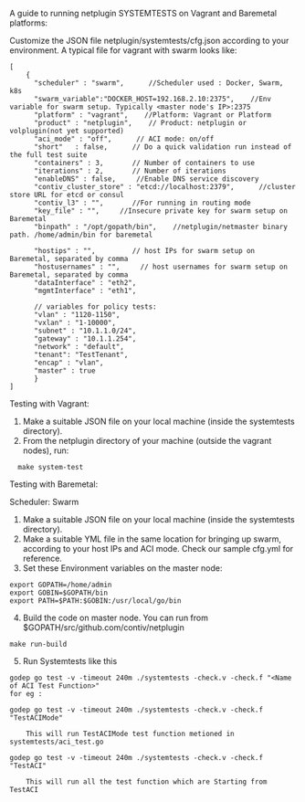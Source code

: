 A guide to running netplugin SYSTEMTESTS on Vagrant and Baremetal platforms:

Customize the JSON file netplugin/systemtests/cfg.json according to your environment. A typical file for vagrant with swarm looks like:
```
[
    {
      "scheduler" : "swarm",      //Scheduler used : Docker, Swarm, k8s
      "swarm_variable":"DOCKER_HOST=192.168.2.10:2375",    //Env variable for swarm setup. Typically <master node's IP>:2375
      "platform" : "vagrant",    //Platform: Vagrant or Platform
      "product" : "netplugin",    // Product: netplugin or volplugin(not yet supported)
      "aci_mode" : "off",      // ACI mode: on/off
      "short"   : false,      // Do a quick validation run instead of the full test suite
      "containers" : 3,       // Number of containers to use
      "iterations" : 2,       // Number of iterations
      "enableDNS" : false,     //Enable DNS service discovery
      "contiv_cluster_store" : "etcd://localhost:2379",      //cluster store URL for etcd or consul
      "contiv_l3" : "",       //For running in routing mode
      "key_file" : "",     //Insecure private key for swarm setup on Baremetal
      "binpath" : "/opt/gopath/bin",    //netplugin/netmaster binary path. /home/admin/bin for baremetal

      "hostips" : "",         // host IPs for swarm setup on Baremetal, separated by comma
      "hostusernames" : "",     // host usernames for swarm setup on Baremetal, separated by comma
      "dataInterface" : "eth2",   
      "mgmtInterface" : "eth1",

      // variables for policy tests:
      "vlan" : "1120-1150",    
      "vxlan" : "1-10000",
      "subnet" : "10.1.1.0/24",
      "gateway" : "10.1.1.254",
      "network" : "default",
      "tenant": "TestTenant",
      "encap" : "vlan",
      "master" : true
      }
]
```

Testing with Vagrant:

1. Make a suitable JSON file on your local machine (inside the systemtests directory).
2. From the netplugin directory of your machine (outside the vagrant nodes), run:

```
  make system-test
```
Testing with Baremetal:

Scheduler: Swarm

1. Make a suitable JSON file on your local machine (inside the systemtests directory).
2. Make a suitable YML file in the same location for bringing up swarm, according to your host IPs and ACI mode. Check our sample cfg.yml for reference.  
3. Set these Environment variables on the master node:

```
export GOPATH=/home/admin
export GOBIN=$GOPATH/bin
export PATH=$PATH:$GOBIN:/usr/local/go/bin
```

4. Build the code on master node. You can run from $GOPATH/src/github.com/contiv/netplugin
```
make run-build
```
5.  Run Systemtests like this
```
godep go test -v -timeout 240m ./systemtests -check.v -check.f "<Name of ACI Test Function>"
for eg :

godep go test -v -timeout 240m ./systemtests -check.v -check.f "TestACIMode"

	This will run TestACIMode test function metioned in systemtests/aci_test.go

godep go test -v -timeout 240m ./systemtests -check.v -check.f "TestACI"

	This will run all the test function which are Starting from TestACI
```
